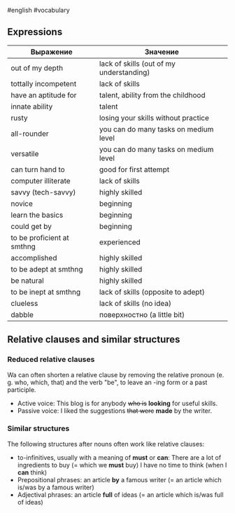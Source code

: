 #english #vocabulary 
## Expressions

| Выражение                  | Значение                                 |
| -------------------------- | ---------------------------------------- |
| out of my depth            | lack of skills (out of my understanding) |
| tottally incompetent       | lack of skills                           |
| have an aptitude for       | talent, ability from the childhood       |
| innate ability             | talent                                   |
| rusty                      | losing your skills without practice      |
| all-rounder                | you can do many tasks on medium level    |
| versatile                  | you can do many tasks on medium level    |
| can turn hand to           | good for first attempt                   |
| computer illiterate        | lack of skills                           |
| savvy (tech-savvy)         | highly skilled                           |
| novice                     | beginning                                |
| learn the basics           | beginning                                |
| could get by               | beginning                                |
| to be proficient at smthng | experienced                              |
| accomplished               | highly skilled                           |
| to be adept at smthng      | highly skilled                           |
| be natural                 | highly skilled                           |
| to be inept at smthng      | lack of skills (opposite to adept)       |
| clueless                   | lack of skills (no idea)                 |
| dabble                     | поверхностно (a little bit)              |
## Relative clauses and similar structures
### Reduced relative clauses
Wa can often shorten a relative clause by removing the relative pronoun (e. g. who, which, that) and the verb "be", to leave an -ing form or a past participle.
- Active voice: This blog is for anybody ~~who is~~ **looking** for useful skills.
- Passive voice: I liked the suggestions ~~that were~~ **made** by the writer.

### Similar structures
The following structures after nouns often work like relative clauses:
- to-infinitives, usually with a meaning of **must** or **can**:
	There are a lot of ingredients to buy (= which we **must** buy)
	I have no time to think (when I **can** think)
- Prepositional phrases: an article **by** a famous writer (= an article which is/was by a famous writer)
- Adjectival phrases: an article **full** of ideas (= an article which is/was full of ideas)